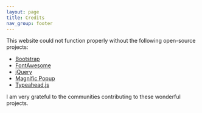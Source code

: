 ```yaml
---
layout: page
title: Credits
nav_group: footer
---
```


This website could not function properly without the following open-source projects:

- [Bootstrap](https://getbootstrap.com/)
- [FontAwesome](https://fontawesome.com/)
- [jQuery](https://jquery.org/)
- [Magnific Popup](http://dimsemenov.com/plugins/magnific-popup/)
- [Typeahead.js](https://github.com/twitter/typeahead.js)

I am very grateful to the communities contributing to these wonderful projects.
